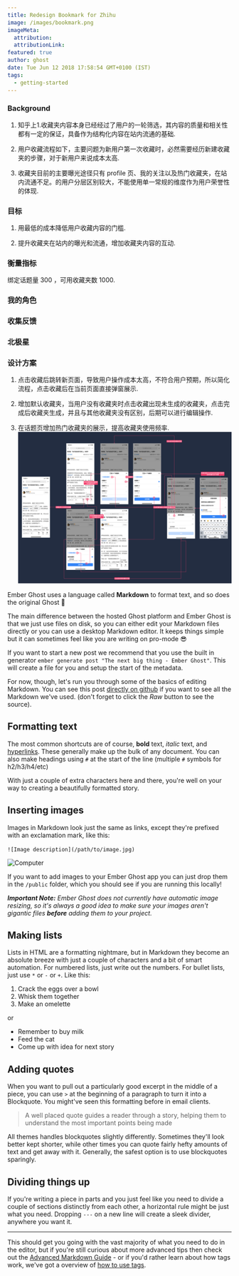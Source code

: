 ```yaml
---
title: Redesign Bookmark for Zhihu
image: /images/bookmark.png
imageMeta:
  attribution:
  attributionLink:
featured: true
author: ghost
date: Tue Jun 12 2018 17:58:54 GMT+0100 (IST)
tags:
  - getting-started
---
```


### Background

1. 知乎上1.收藏夹内容本身已经经过了用户的一轮筛选，其内容的质量和相关性都有一定的保证，具备作为结构化内容在站内流通的基础.

2. 用户收藏流程如下，主要问题为新用户第一次收藏时，必然需要经历新建收藏夹的步骤，对于新用户来说成本太高.

3. 收藏夹目前的主要曝光途径只有 profile 页、我的关注以及热门收藏夹，在站内流通不足。的用户分层区别较大，不能使用单一常规的维度作为用户荣誉性的体现.

### 目标
1. 用最低的成本降低用户收藏内容的门槛.

2. 提升收藏夹在站内的曝光和流通，增加收藏夹内容的互动.

### 衡量指标
绑定话题量 300 ，可用收藏夹数 1000.

### 我的角色
### 收集反馈
### 北极星





### 设计方案
1. 点击收藏后跳转新页面，导致用户操作成本太高，不符合用户预期，所以简化流程，点击收藏后在当前页面直接弹窗展示.

2. 增加默认收藏夹，当用户没有收藏夹时点击收藏出现未生成的收藏夹，点击完成后收藏夹生成，并且与其他收藏夹没有区别，后期可以进行编辑操作.

3. 在话题页增加热门收藏夹的展示，提高收藏夹使用频率.
![bookmark](/images/bookmark.png)

Ember Ghost uses a language called **Markdown** to format text, and so does the original Ghost 🎉

The main difference between the hosted Ghost platform and Ember Ghost is that we just use files on disk, so you can either edit your Markdown files directly or you can use a desktop Markdown editor. It keeps things simple but it can sometimes feel like you are writing on pro-mode 😎

If you want to start a new post we recommend that you use the built in generator `ember generate post "The next big thing - Ember Ghost"`. This will create a file for you and setup the start of the metadata.

For now, though, let's run you through some of the basics of editing Markdown. You can see this post [directly on github](https://github.com/stonecircle/ember-ghost/blob/master/blueprints/ember-ghost/files/content/the-editor.md) if you want to see all the Markdown we've used. (don't forget to click the _Raw_ button to see the source).


## Formatting text

The most common shortcuts are of course, **bold** text, _italic_ text, and [hyperlinks](https://example.com). These generally make up the bulk of any document. You can also make headings using `#` at the start of the line (multiple `#` symbols for h2/h3/h4/etc)

With just a couple of extra characters here and there, you're well on your way to creating a beautifully formatted story.


## Inserting images

Images in Markdown look just the same as links, except they're prefixed with an exclamation mark, like this:

`![Image description](/path/to/image.jpg)`

![Computer](https://casper.ghost.org/v1.0.0/images/computer.jpg)

If you want to add images to your Ember Ghost app you can just drop them in the `/public` folder, which you should see if you are running this locally!

_**Important Note:** Ember Ghost does not currently have automatic image resizing, so it's always a good idea to make sure your images aren't gigantic files **before** adding them to your project._


## Making lists

Lists in HTML are a formatting nightmare, but in Markdown they become an absolute breeze with just a couple of characters and a bit of smart automation. For numbered lists, just write out the numbers. For bullet lists, just use `*` or `-` or `+`. Like this:

1. Crack the eggs over a bowl
2. Whisk them together
3. Make an omelette

or

- Remember to buy milk
- Feed the cat
- Come up with idea for next story


## Adding quotes

When you want to pull out a particularly good excerpt in the middle of a piece, you can use `>` at the beginning of a paragraph to turn it into a Blockquote. You might've seen this formatting before in email clients.

> A well placed quote guides a reader through a story, helping them to understand the most important points being made

All themes handles blockquotes slightly differently. Sometimes they'll look better kept shorter, while other times you can quote fairly hefty amounts of text and get away with it. Generally, the safest option is to use blockquotes sparingly.


## Dividing things up

If you're writing a piece in parts and you just feel like you need to divide a couple of sections distinctly from each other, a horizontal rule might be just what you need. Dropping `---` on a new line will create a sleek divider, anywhere you want it.

---

This should get you going with the vast majority of what you need to do in the editor, but if you're still curious about more advanced tips then check out the [Advanced Markdown Guide](/advanced-markdown/) - or if you'd rather learn about how tags work, we've got a overview of [how to use tags](/using-tags/).

